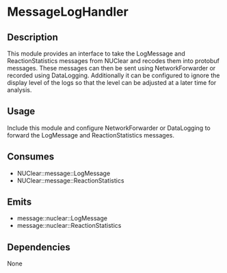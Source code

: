 # MessageLogHandler

## Description

This module provides an interface to take the LogMessage and ReactionStatistics messages from NUClear and recodes them into protobuf messages.
These messages can then be sent using NetworkForwarder or recorded using DataLogging.
Additionally it can be configured to ignore the display level of the logs so that the level can be adjusted at a later time for analysis.

## Usage

Include this module and configure NetworkForwarder or DataLogging to forward the LogMessage and ReactionStatistics messages.

## Consumes

- NUClear::message::LogMessage
- NUClear::message::ReactionStatistics

## Emits

- message::nuclear::LogMessage
- message::nuclear::ReactionStatistics

## Dependencies

None
